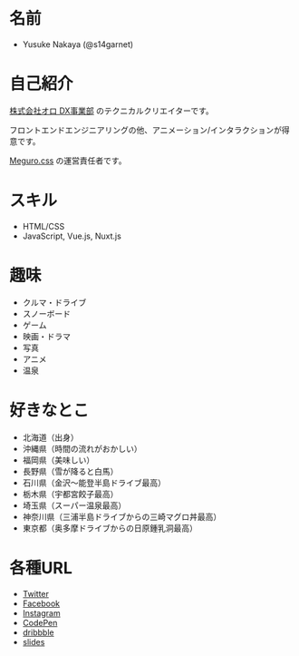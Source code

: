 # 名前
 *  Yusuke Nakaya (@s14garnet)

# 自己紹介

[株式会社オロ DX事業部](https://dx.oro.com/) のテクニカルクリエイターです。

フロントエンドエンジニアリングの他、アニメーション/インタラクションが得意です。

[Meguro.css](https://megurocss.connpass.com/) の運営責任者です。

# スキル
 * HTML/CSS
 * JavaScript, Vue.js, Nuxt.js

# 趣味
 * クルマ・ドライブ
 * スノーボード
 * ゲーム
 * 映画・ドラマ
 * 写真
 * アニメ
 * 温泉

# 好きなとこ
  * 北海道（出身）
  * 沖縄県（時間の流れがおかしい）
  * 福岡県（美味しい）
  * 長野県（雪が降ると白馬）
  * 石川県（金沢〜能登半島ドライブ最高）
  * 栃木県（宇都宮餃子最高）
  * 埼玉県（スーパー温泉最高）
  * 神奈川県（三浦半島ドライブからの三崎マグロ丼最高）
  * 東京都（奥多摩ドライブからの日原鍾乳洞最高）

# 各種URL
 * [Twitter](https://twitter.com/s14garnet)
 * [Facebook](https://www.facebook.com/nc2.roadster)
 * [Instagram](https://www.instagram.com/yusuke.mx5)
 * [CodePen](https://codepen.io/YusukeNakaya)
 * [dribbble](https://dribbble.com/yusukeMX5)
 * [slides](https://slides.com/yusukenakaya/)
